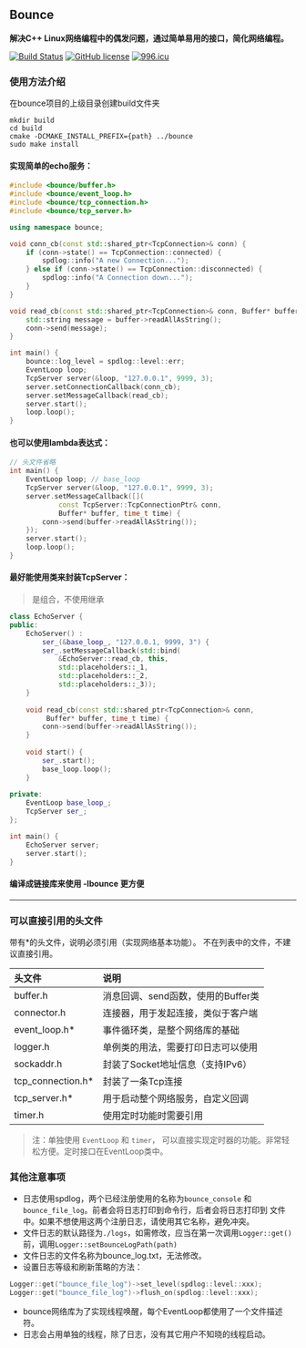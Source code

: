 ## Bounce

**解决C++ Linux网络编程中的偶发问题，通过简单易用的接口，简化网络编程。**

[![Build Status](https://travis-ci.com/zhangyu0310/bounce.svg?branch=master)](https://travis-ci.com/zhangyu0310/bounce)
[![GitHub license](https://img.shields.io/badge/license-MIT-blue.svg)](https://github.com/zhangyu0310/bounce/blob/master/LICENSE)
[![996.icu](https://img.shields.io/badge/link-996.icu-red.svg)](https://996.icu)

### 使用方法介绍

在bounce项目的上级目录创建build文件夹 <br>
```shell
mkdir build
cd build
cmake -DCMAKE_INSTALL_PREFIX={path} ../bounce
sudo make install
```
#### 实现简单的echo服务：

```cpp
#include <bounce/buffer.h>
#include <bounce/event_loop.h>
#include <bounce/tcp_connection.h>
#include <bounce/tcp_server.h>

using namespace bounce;

void conn_cb(const std::shared_ptr<TcpConnection>& conn) {
    if (conn->state() == TcpConnection::connected) {
        spdlog::info("A new Connection...");
    } else if (conn->state() == TcpConnection::disconnected) {
        spdlog::info("A Connection down...");
    }
}

void read_cb(const std::shared_ptr<TcpConnection>& conn, Buffer* buffer, time_t time) {
    std::string message = buffer->readAllAsString();
    conn->send(message);
}

int main() {
    bounce::log_level = spdlog::level::err;
    EventLoop loop;
    TcpServer server(&loop, "127.0.0.1", 9999, 3);
    server.setConnectionCallback(conn_cb);
    server.setMessageCallback(read_cb);
    server.start();
    loop.loop();
}
```
#### 也可以使用lambda表达式：
```cpp
// 头文件省略
int main() {
    EventLoop loop; // base_loop
    TcpServer server(&loop, "127.0.0.1", 9999, 3);
    server.setMessageCallback([](
            const TcpServer::TcpConnectionPtr& conn,
            Buffer* buffer, time_t time) {
        conn->send(buffer->readAllAsString());
    });
    server.start();
    loop.loop();
}
```
#### 最好能使用类来封装TcpServer：
> 是组合，不使用继承

```cpp
class EchoServer {
public:
    EchoServer() : 
        ser_(&base_loop_, "127.0.0.1, 9999, 3") {
        ser_.setMessageCallback(std::bind(
            &EchoServer::read_cb, this,
            std::placeholders::_1,
            std::placeholders::_2,
            std::placeholders::_3));
    }
    
    void read_cb(const std::shared_ptr<TcpConnection>& conn,
         Buffer* buffer, time_t time) {
        conn->send(buffer->readAllAsString());
    }
    
    void start() {
        ser_.start();
        base_loop.loop();
    }
    
private:
    EventLoop base_loop_;
    TcpServer ser_;
};

int main() {
    EchoServer server;
    server.start();
}
```

#### 编译成链接库来使用 -lbounce 更方便

---
### 可以直接引用的头文件
带有\*的头文件，说明必须引用（实现网络基本功能）。
不在列表中的文件，不建议直接引用。

|头文件|说明|
|:---|:---|
|buffer.h|消息回调、send函数，使用的Buffer类|
|connector.h|连接器，用于发起连接，类似于客户端|
|event_loop.h*|事件循环类，是整个网络库的基础|
|logger.h|单例类的用法，需要打印日志可以使用|
|sockaddr.h|封装了Socket地址信息（支持IPv6）|
|tcp_connection.h*|封装了一条Tcp连接|
|tcp_server.h*|用于启动整个网络服务，自定义回调|
|timer.h|使用定时功能时需要引用|
> 注：单独使用 ```EventLoop``` 和 ```timer```，
可以直接实现定时器的功能。非常轻松方便。定时接口在EventLoop类中。

### 其他注意事项
* 日志使用spdlog，两个已经注册使用的名称为```bounce_console```
和```bounce_file_log```。前者会将日志打印到命令行，后者会将日志打印到
文件中。如果不想使用这两个注册日志，请使用其它名称，避免冲突。
* 文件日志的默认路径为```./logs```，如需修改，应当在第一次调用```Logger::get()```
前，调用```Logger::setBounceLogPath(path)```
* 文件日志的文件名称为bounce_log.txt，无法修改。
* 设置日志等级和刷新策略的方法：
```cpp
Logger::get("bounce_file_log")->set_level(spdlog::level::xxx);
Logger::get("bounce_file_log")->flush_on(spdlog::level::xxx);
```
* bounce网络库为了实现线程唤醒，每个EventLoop都使用了一个文件描述符。
* 日志会占用单独的线程，除了日志，没有其它用户不知晓的线程启动。
